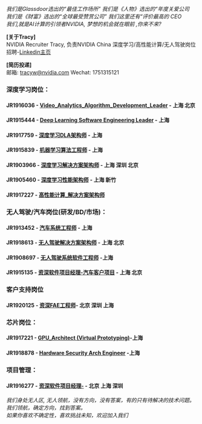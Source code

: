 *我们是Glassdoor选出的“最佳工作场所” 我们是《人物》选出的“年度关爱公司*  
*我们是《财富》选出的“全球最受赞赏公司” 我们这里还有“评价最高的 CEO*  
*我们,就是AI计算的引领者NVIDIA, 梦想的机会就在眼前 ,你来不来?*

**[关于Tracy]**  
NVIDIA Recruiter Tracy, 负责NVIDIA China 深度学习/高性能计算/无人驾驶岗位招聘-[Linkedin主页](https://www.linkedin.com/in/tracy-nvidia/ "悬停显示")

**[简历投递]**    
邮箱: tracyw@nvidia.com     Wechat: 1751315121  


### 深度学习岗位：
#### JR1916036 - [Video_Analytics_Algorithm_Development_Leader](/Video_Analytics_Algorithm_Development_Leader.md) - 上海 北京
#### JR1915444 - [Deep Learning Software Engineering Leader](/Deep_Learning_Software_Engineering_Leader.md) - 上海
#### JR1917759 - [深度学习DLA架构师](/Deep_Learning_Architect_DLA.md) - 上海
#### JR1915839 - [机器学习算法工程师](/机器学习算法工程师.md) - 上海
#### JR1903966 - [深度学习解决方案架构师](/Deep_Learning_Solution_Architect.md) - 上海 深圳 北京
#### JR1905460 - [深度学习性能架构师](/深度学习性能架构师.md) - 上海 新竹      
#### JR1917227 - [高性能计算_解决方案架构师](/HPC_Architect.md) 

### 无人驾驶/汽车岗位(研发/BD/市场)：
#### JR1913452 - [汽车系统工程师](/Automotive_Solution_Engineer.md) - 上海
#### JR1918613 - [无人驾驶解决方案架构师](/Autonomous_Driving_Solution_Architect.md) - 上海 北京
#### JR1908697 - [无人驾驶系统软件工程师](/Autonomous_Driving_System_Engineer.md) -上海
#### JR1915135 - [资深软件项目经理-汽车客户项目](/Senior_Software_Program_Manager.md) - 上海 北京

### 客户支持岗位
#### JR1920125 - [资深FAE工程师](/Senior_FAE_Engineer.md)- 北京 深圳 上海


### 芯片岗位：
#### JR1917221 - [GPU_Architect (Virtual Prototyping)](/GPU_Architect.md)-上海
#### JR1918878 - [Hardware Security Arch Engineer](/Hardware_Security_Arch_Engineer.md) -上海

### 项目管理：
#### JR1916277 - [资深软件项目经理-](/Customer_Technical_Program_Manager.md) - 北京 上海 深圳  
  
  
  
*我们身处无人区, 无人领航，没有方向，没有答案，有的只有待解决的技术问题。我们领航，确定方向，找到答案。  
如果你喜欢不确定性，喜欢挑战未知，欢迎加入我们*

